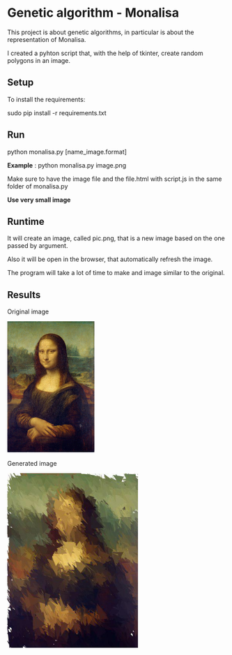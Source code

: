 # Genetic algorithm - Monalisa

This project is about genetic algorithms, in particular is about the representation of Monalisa.

I created a pyhton script that, with the help of tkinter, create random polygons in an image.

## Setup

To install the requirements:

sudo pip install -r requirements.txt

## Run

python monalisa.py [name_image.format]



**Example** : python monalisa.py image.png


Make sure to have the image file and the file.html with script.js in the same folder of monalisa.py


**Use very small image**


## Runtime

It will create an image, called pic.png, that is a new image based on the one passed by argument. 

Also it will be open in the browser, that automatically refresh the image.

The program will take a lot of time to make and image similar to the original.

## Results

Original image

<img src="https://github.com/0x5eba/Genetic_algorithm-Monalisa/blob/master/Image/photo_2018-04-13_22-12-00.jpg" width="200" height="300">

Generated image

<img src="https://github.com/0x5eba/Genetic_algorithm-Monalisa/blob/master/Image/photo_2018-04-13_22-11-53.jpg" width="300" height="400">

